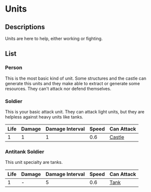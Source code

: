 # Units

## Descriptions

Units are here to help, either working or fighting.

## List

### Person

This is the most basic kind of unit. Some structures and the castle can generate this units and they make able to extract or generate some resources. They can't attack nor defend themselves.

### Soldier

This is your basic attack unit. They can attack light units, but they are helpless against heavy units like tanks.

| Life | Damage | Damage Interval | Speed | Can Attack                               |
| ---- | ------ | --------------- | ----- | ---------------------------------------- |
| 1    | 1      | 1               | 0.6   | [Castle](../Structures/readme.md#castle) |

### Antitank Soldier

This unit specialty are tanks.

| Life | Damage | Damage Interval | Speed | Can Attack                              |
| ---- | ------ | --------------- | ----- | --------------------------------------- |
| 1    | -      | 5               | 0.6   | [Tank](../Units/Enemies/readme.md#tank) |
